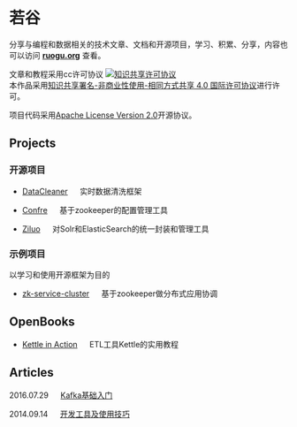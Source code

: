 # 若谷
分享与编程和数据相关的技术文章、文档和开源项目，学习、积累、分享，内容也可以访问 **[ruogu.org](http://ruogu.org)** 查看。

文章和教程采用cc许可协议
<a rel="license" href="http://creativecommons.org/licenses/by-nc-sa/4.0/"><img alt="知识共享许可协议" style="border-width:0" src="https://i.creativecommons.org/l/by-nc-sa/4.0/88x31.png" /></a><br />本作品采用<a rel="license" href="http://creativecommons.org/licenses/by-nc-sa/4.0/">知识共享署名-非商业性使用-相同方式共享 4.0 国际许可协议</a>进行许可。

项目代码采用[Apache License Version 2.0](http://www.apache.org/licenses/)开源协议。

## Projects
### 开源项目
* [DataCleaner](https://github.com/yintaoxue/datacleaner) &emsp; 实时数据清洗框架

* [Confre](https://github.com/yintaoxue/confre) &emsp; 基于zookeeper的配置管理工具

* [Ziluo](https://github.com/yintaoxue/ziluo) &emsp; 对Solr和ElasticSearch的统一封装和管理工具

### 示例项目
以学习和使用开源框架为目的

* [zk-service-cluster](project/ruogu/zk-service-cluster) &emsp; 基于zookeeper做分布式应用协调

## OpenBooks
* [Kettle in Action](https://github.com/yintaoxue/kettle-in-action) &emsp; ETL工具Kettle的实用教程

## Articles
2016.07.29 &emsp; [Kafka基础入门](article/2016-07-29-kafka-basic.md)

2014.09.14 &emsp; [开发工具及使用技巧](2014-09-14-coding-tools.md)


